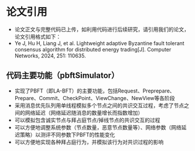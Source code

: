 # 论文引用
- 论文正文与完整代码已上传，如利用代码进行后续研究，请引用我们的论文，论文引用格式如下：
- Ye J, Hu H, Liang J, et al. Lightweight adaptive Byzantine fault tolerant consensus algorithm for distributed energy trading[J]. Computer Networks, 2024, 251: 110635.
## 代码主要功能（pbftSimulator）
- 实现了PBFT（即LA-BFT）的主要功能，包括Request、Preprepare、Prepare、Commit、CheckPoint、ViewChange、NewView等各阶段
- 采用消息优先队列用单线程模拟多个节点之间的共识交互过程，考虑了节点之间的网络延迟（网络延迟随消息的数量增长而指数增加）
- 可以模拟包含诚实节点与拜占庭节点/掉线节点的共识交互的过程
- 可以方便地调整系统参数（节点数量，恶意节点数量等）、网络参数（网络延迟策略）以测评不同参数下PBFT的性能变化
- 可以方便地实现各种拜占庭行为，并模拟该行为对共识过程的影响